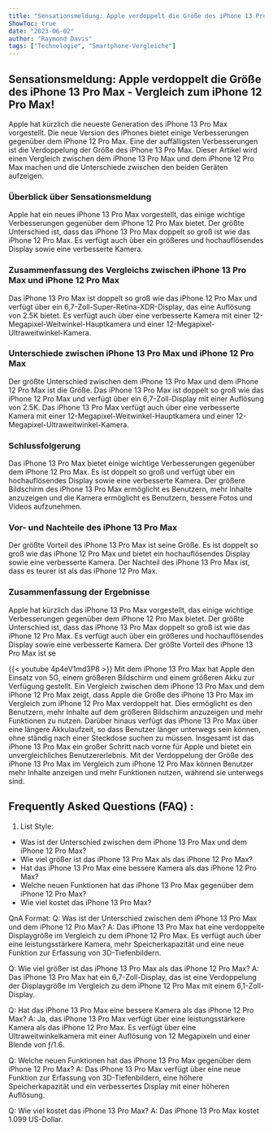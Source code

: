 ```yaml
---
title: "Sensationsmeldung: Apple verdoppelt die Größe des iPhone 13 Pro Max - Vergleich zum iPhone 12 Pro Max!"
ShowToc: true 
date: "2023-06-02"
author: "Raymond Davis" 
tags: ["Technologie", "Smartphone-Vergleiche"]
---
```

## Sensationsmeldung: Apple verdoppelt die Größe des iPhone 13 Pro Max - Vergleich zum iPhone 12 Pro Max!

Apple hat kürzlich die neueste Generation des iPhone 13 Pro Max vorgestellt. Die neue Version des iPhones bietet einige Verbesserungen gegenüber dem iPhone 12 Pro Max. Eine der auffälligsten Verbesserungen ist die Verdoppelung der Größe des iPhone 13 Pro Max. Dieser Artikel wird einen Vergleich zwischen dem iPhone 13 Pro Max und dem iPhone 12 Pro Max machen und die Unterschiede zwischen den beiden Geräten aufzeigen.

### Überblick über Sensationsmeldung

Apple hat ein neues iPhone 13 Pro Max vorgestellt, das einige wichtige Verbesserungen gegenüber dem iPhone 12 Pro Max bietet. Der größte Unterschied ist, dass das iPhone 13 Pro Max doppelt so groß ist wie das iPhone 12 Pro Max. Es verfügt auch über ein größeres und hochauflösendes Display sowie eine verbesserte Kamera.

### Zusammenfassung des Vergleichs zwischen iPhone 13 Pro Max und iPhone 12 Pro Max

Das iPhone 13 Pro Max ist doppelt so groß wie das iPhone 12 Pro Max und verfügt über ein 6,7-Zoll-Super-Retina-XDR-Display, das eine Auflösung von 2.5K bietet. Es verfügt auch über eine verbesserte Kamera mit einer 12-Megapixel-Weitwinkel-Hauptkamera und einer 12-Megapixel-Ultraweitwinkel-Kamera.

### Unterschiede zwischen iPhone 13 Pro Max und iPhone 12 Pro Max

Der größte Unterschied zwischen dem iPhone 13 Pro Max und dem iPhone 12 Pro Max ist die Größe. Das iPhone 13 Pro Max ist doppelt so groß wie das iPhone 12 Pro Max und verfügt über ein 6,7-Zoll-Display mit einer Auflösung von 2.5K. Das iPhone 13 Pro Max verfügt auch über eine verbesserte Kamera mit einer 12-Megapixel-Weitwinkel-Hauptkamera und einer 12-Megapixel-Ultraweitwinkel-Kamera.

### Schlussfolgerung

Das iPhone 13 Pro Max bietet einige wichtige Verbesserungen gegenüber dem iPhone 12 Pro Max. Es ist doppelt so groß und verfügt über ein hochauflösendes Display sowie eine verbesserte Kamera. Der größere Bildschirm des iPhone 13 Pro Max ermöglicht es Benutzern, mehr Inhalte anzuzeigen und die Kamera ermöglicht es Benutzern, bessere Fotos und Videos aufzunehmen.

### Vor- und Nachteile des iPhone 13 Pro Max

Der größte Vorteil des iPhone 13 Pro Max ist seine Größe. Es ist doppelt so groß wie das iPhone 12 Pro Max und bietet ein hochauflösendes Display sowie eine verbesserte Kamera. Der Nachteil des iPhone 13 Pro Max ist, dass es teurer ist als das iPhone 12 Pro Max.

### Zusammenfassung der Ergebnisse

Apple hat kürzlich das iPhone 13 Pro Max vorgestellt, das einige wichtige Verbesserungen gegenüber dem iPhone 12 Pro Max bietet. Der größte Unterschied ist, dass das iPhone 13 Pro Max doppelt so groß ist wie das iPhone 12 Pro Max. Es verfügt auch über ein größeres und hochauflösendes Display sowie eine verbesserte Kamera. Der größte Vorteil des iPhone 13 Pro Max ist se

{{< youtube 4p4eV1md3P8 >}} 
Mit dem iPhone 13 Pro Max hat Apple den Einsatz von 5G, einem größeren Bildschirm und einem größeren Akku zur Verfügung gestellt. Ein Vergleich zwischen dem iPhone 13 Pro Max und dem iPhone 12 Pro Max zeigt, dass Apple die Größe des iPhone 13 Pro Max im Vergleich zum iPhone 12 Pro Max verdoppelt hat. Dies ermöglicht es den Benutzern, mehr Inhalte auf dem größeren Bildschirm anzuzeigen und mehr Funktionen zu nutzen. Darüber hinaus verfügt das iPhone 13 Pro Max über eine längere Akkulaufzeit, so dass Benutzer länger unterwegs sein können, ohne ständig nach einer Steckdose suchen zu müssen. Insgesamt ist das iPhone 13 Pro Max ein großer Schritt nach vorne für Apple und bietet ein unvergleichliches Benutzererlebnis. Mit der Verdoppelung der Größe des iPhone 13 Pro Max im Vergleich zum iPhone 12 Pro Max können Benutzer mehr Inhalte anzeigen und mehr Funktionen nutzen, während sie unterwegs sind.

## Frequently Asked Questions (FAQ) :
1. List Style:
- Was ist der Unterschied zwischen dem iPhone 13 Pro Max und dem iPhone 12 Pro Max?
- Wie viel größer ist das iPhone 13 Pro Max als das iPhone 12 Pro Max?
- Hat das iPhone 13 Pro Max eine bessere Kamera als das iPhone 12 Pro Max?
- Welche neuen Funktionen hat das iPhone 13 Pro Max gegenüber dem iPhone 12 Pro Max?
- Wie viel kostet das iPhone 13 Pro Max?

QnA Format:
Q: Was ist der Unterschied zwischen dem iPhone 13 Pro Max und dem iPhone 12 Pro Max? 
A: Das iPhone 13 Pro Max hat eine verdoppelte Displaygröße im Vergleich zu dem iPhone 12 Pro Max. Es verfügt auch über eine leistungsstärkere Kamera, mehr Speicherkapazität und eine neue Funktion zur Erfassung von 3D-Tiefenbildern.

Q: Wie viel größer ist das iPhone 13 Pro Max als das iPhone 12 Pro Max?
A: Das iPhone 13 Pro Max hat ein 6,7-Zoll-Display, das ist eine Verdoppelung der Displaygröße im Vergleich zu dem iPhone 12 Pro Max mit einem 6,1-Zoll-Display.

Q: Hat das iPhone 13 Pro Max eine bessere Kamera als das iPhone 12 Pro Max?
A: Ja, das iPhone 13 Pro Max verfügt über eine leistungsstärkere Kamera als das iPhone 12 Pro Max. Es verfügt über eine Ultraweitwinkelkamera mit einer Auflösung von 12 Megapixeln und einer Blende von ƒ/1.6.

Q: Welche neuen Funktionen hat das iPhone 13 Pro Max gegenüber dem iPhone 12 Pro Max?
A: Das iPhone 13 Pro Max verfügt über eine neue Funktion zur Erfassung von 3D-Tiefenbildern, eine höhere Speicherkapazität und ein verbessertes Display mit einer höheren Auflösung.

Q: Wie viel kostet das iPhone 13 Pro Max?
A: Das iPhone 13 Pro Max kostet 1.099 US-Dollar.


